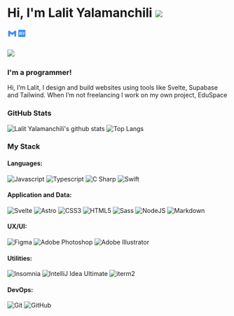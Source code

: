# Hi, I'm Lalit Yalamanchili <img src="https://media.giphy.com/media/hvRJCLFzcasrR4ia7z/giphy.gif" width="25px">

[<img align="left" alt="lalit.yalamanchili | Gmail" width="22px" src="./gmail.svg" />][gmail]
[<img align="left" alt="Lalit64 | Dev.to" width="22px" src="./dev.svg" />][devto]

<br>
<br>

![](https://www.codewars.com/users/Lalit64/badges/micro)


### **I'm a programmer!**


Hi, I’m
Lalit,
I design and build websites using tools like Svelte, Supabase and Tailwind. When I’m not freelancing I work on my own project, EduSpace

### GitHub Stats

![Lalit Yalamanchili's github stats](https://github-readme-stats.vercel.app/api?username=Lalit64&show_icons=true&)
![Top Langs](hhttps://github-readme-stats.vercel.app/api/top-langs/?username=Lalit64&theme=default&layout=compact)


### My Stack

#### Languages:

![Javascript](https://img.shields.io/badge/-JavaScript-EDD222?style=plastic&logo=javascript&logoColor=white)
![Typescript](https://img.shields.io/badge/-TypeScript-3178C6?style=plastic&logo=typescript&logoColor=white)
![C Sharp](https://img.shields.io/badge/-C%20Sharp-239120?style=plastic&logo=c-sharp&logoColor=white)
![Swift](https://img.shields.io/badge/-Swift-orange?style=plastic&logo=swift&logoColor=white)

#### Application and Data:

![Svelte](https://img.shields.io/badge/-Svelte-orange?style=plastic&logo=svelte&logoColor=white)
![Astro](https://img.shields.io/badge/-Astro-blueviolet?style=plastic&logo=astro&logoColor=white)
![CSS3](https://img.shields.io/badge/-CSS3-1572B6?style=plastic&logo=css3)
![HTML5](https://img.shields.io/badge/-HTML5-E34F26?style=plastic&logo=html5&logoColor=white)
![Sass](https://img.shields.io/badge/-Sass-CC6699?style=plastic&logo=sass&logoColor=white)
![NodeJS](http://img.shields.io/badge/-NodeJS-6EBF20?style=plastic&logo=node.js&logoColor=white)
![Markdown](https://img.shields.io/badge/-Markdown-black?style=plastic&logo=markdown&logoColor=white)

#### UX/UI:

![Figma](https://img.shields.io/badge/-Figma-F24E1E?style=plastic&logo=figma&logoColor=white)
![Adobe Photoshop](https://img.shields.io/badge/-Photoshop-31A8FF?style=plastic&logo=adobe-photoshop&logoColor=white)
![Adobe Illustrator](https://img.shields.io/badge/-Illustrator-FF9A00?style=plastic&logo=adobe-illustrator&logoColor=white)

#### Utilities:

![Insomnia](https://img.shields.io/badge/-Insomnia-5849BE?style=plastic&logo=insomnia&logoColor=white)
![IntelliJ Idea Ultimate](https://img.shields.io/badge/-IntelliJ-informational?style=plastic&logo=intellijidea&logoColor=white)
![iterm2](https://img.shields.io/badge/-iterm2-informational?style=plastic&logo=iterm2&logoColor=white)

#### DevOps:

![Git](https://img.shields.io/badge/-Git-F05032?style=plastic&logo=git&logoColor=white)
![GitHub](https://img.shields.io/badge/-Github-181717?style=plastic&logo=github&logoColor=white)

[gmail]: mailto:lalit.yalamanchili@gmail.com
[devto]: https://dev.to/Lalit64
